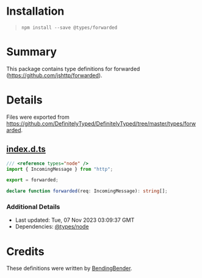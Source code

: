# Installation
> `npm install --save @types/forwarded`

# Summary
This package contains type definitions for forwarded (https://github.com/jshttp/forwarded).

# Details
Files were exported from https://github.com/DefinitelyTyped/DefinitelyTyped/tree/master/types/forwarded.
## [index.d.ts](https://github.com/DefinitelyTyped/DefinitelyTyped/tree/master/types/forwarded/index.d.ts)
````ts
/// <reference types="node" />
import { IncomingMessage } from "http";

export = forwarded;

declare function forwarded(req: IncomingMessage): string[];

````

### Additional Details
 * Last updated: Tue, 07 Nov 2023 03:09:37 GMT
 * Dependencies: [@types/node](https://npmjs.com/package/@types/node)

# Credits
These definitions were written by [BendingBender](https://github.com/BendingBender).
